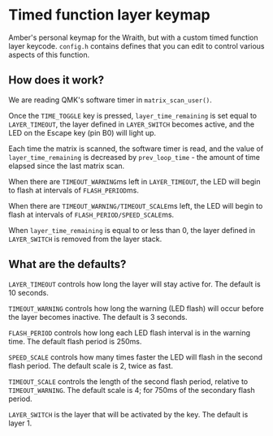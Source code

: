 # Timed function layer keymap

Amber's personal keymap for the Wraith, but with a custom timed function layer keycode.  `config.h` contains defines that you can edit to control various aspects of this function.

## How does it work?
We are reading QMK's software timer in `matrix_scan_user()`.

Once the `TIME_TOGGLE` key is pressed, `layer_time_remaining` is set equal to `LAYER_TIMEOUT`, the layer defined in `LAYER_SWITCH` becomes active, and the LED on the Escape key (pin B0) will light up.

Each time the matrix is scanned, the software timer is read, and the value of `layer_time_remaining` is decreased by `prev_loop_time` - the amount of time elapsed since the last matrix scan.

When there are `TIMEOUT_WARNING`ms left in `LAYER_TIMEOUT`, the LED will begin to flash at intervals of `FLASH_PERIOD`ms.

When there are `TIMEOUT_WARNING/TIMEOUT_SCALE`ms left, the LED will begin to flash at intervals of `FLASH_PERIOD/SPEED_SCALE`ms.

When `layer_time_remaining` is equal to or less than 0, the layer defined in `LAYER_SWITCH` is removed from the layer stack.


## What are the defaults?
`LAYER_TIMEOUT` controls how long the layer will stay active for. The default is 10 seconds.

`TIMEOUT_WARNING` controls how long the warning (LED flash) will occur before the layer becomes inactive. The default is 3 seconds.

`FLASH_PERIOD` controls how long each LED flash interval is in the warning time. The default flash period is 250ms.

`SPEED_SCALE` controls how many times faster the LED will flash in the second flash period. The default scale is 2, twice as fast.

`TIMEOUT_SCALE` controls the length of the second flash period, relative to `TIMEOUT_WARNING`. The default scale is 4; for 750ms of the secondary flash period.

`LAYER_SWITCH` is the layer that will be activated by the key. The default is layer 1.
